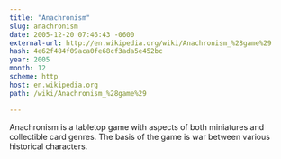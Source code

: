 ```yaml
---
title: "Anachronism"
slug: anachronism
date: 2005-12-20 07:46:43 -0600
external-url: http://en.wikipedia.org/wiki/Anachronism_%28game%29
hash: 4e62f484f09aca0fe68cf3ada5e452bc
year: 2005
month: 12
scheme: http
host: en.wikipedia.org
path: /wiki/Anachronism_%28game%29

---
```


Anachronism is a tabletop game with aspects of both miniatures and collectible card genres. The basis of the game is war between various historical characters.
